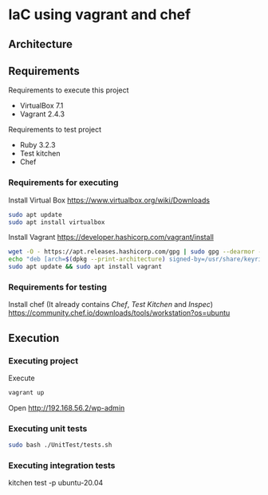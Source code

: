# IaC using vagrant and chef

## Architecture



## Requirements

Requirements to execute this project
- VirtualBox 7.1
- Vagrant 2.4.3

Requirements to test project
- Ruby 3.2.3
- Test kitchen
- Chef

### Requirements for executing

Install Virtual Box
https://www.virtualbox.org/wiki/Downloads
```sh
sudo apt update
sudo apt install virtualbox
```

Install Vagrant
https://developer.hashicorp.com/vagrant/install
```sh
wget -O - https://apt.releases.hashicorp.com/gpg | sudo gpg --dearmor -o /usr/share/keyrings/hashicorp-archive-keyring.gpg
echo "deb [arch=$(dpkg --print-architecture) signed-by=/usr/share/keyrings/hashicorp-archive-keyring.gpg] https://apt.releases.hashicorp.com $(lsb_release -cs) main" | sudo tee /etc/apt/sources.list.d/hashicorp.list
sudo apt update && sudo apt install vagrant
```

### Requirements for testing

Install chef (It already contains _Chef_, _Test Kitchen_ and _Inspec_)
https://community.chef.io/downloads/tools/workstation?os=ubuntu


## Execution

### Executing project

Execute
```sh
vagrant up
```

Open
http://192.168.56.2/wp-admin

### Executing unit tests

```sh
sudo bash ./UnitTest/tests.sh
```

### Executing integration tests

kitchen test -p ubuntu-20.04

